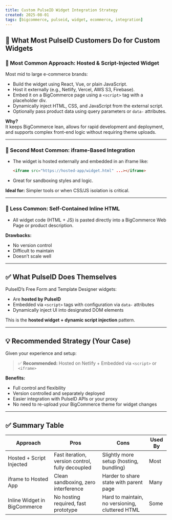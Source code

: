 ```yaml
---
title: Custom PulseID Widget Integration Strategy
created: 2025-08-01
tags: [bigcommerce, pulseid, widget, ecommerce, integration]
---
```


## 🧭 What Most PulseID Customers Do for Custom Widgets

### 🥇 Most Common Approach: Hosted & Script-Injected Widget

Most mid to large e-commerce brands:
- Build the widget using React, Vue, or plain JavaScript.
- Host it externally (e.g., Netlify, Vercel, AWS S3, Firebase).
- Embed it on a BigCommerce page using a `<script>` tag with a placeholder div.
- Dynamically inject HTML, CSS, and JavaScript from the external script.
- Optionally pass product data using query parameters or `data-` attributes.

**Why?**  
It keeps BigCommerce lean, allows for rapid development and deployment, and supports complex front-end logic without requiring theme uploads.

---

### 🥈 Second Most Common: iframe-Based Integration

- The widget is hosted externally and embedded in an iframe like:
  ```html
  <iframe src="https://hosted-app/widget.html" ...></iframe>
  ```
- Great for sandboxing styles and logic.

**Ideal for:** Simpler tools or when CSS/JS isolation is critical.

---

### 🥉 Less Common: Self-Contained Inline HTML

- All widget code (HTML + JS) is pasted directly into a BigCommerce Web Page or product description.

**Drawbacks:**
- No version control
- Difficult to maintain
- Doesn’t scale well

---

## ✅ What PulseID Does Themselves

PulseID’s Free Form and Template Designer widgets:
- Are **hosted by PulseID**
- Embedded via `<script>` tags with configuration via `data-` attributes
- Dynamically inject UI into designated DOM elements

This is the **hosted widget + dynamic script injection** pattern.

---

## 💡 Recommended Strategy (Your Case)

Given your experience and setup:

> ✅ **Recommended:** Hosted on Netlify + Embedded via `<script>` or `<iframe>`

**Benefits:**
- Full control and flexibility
- Version controlled and separately deployed
- Easier integration with PulseID APIs or your proxy
- No need to re-upload your BigCommerce theme for widget changes

---

## ✅ Summary Table

| Approach                        | Pros                                                  | Cons                                                 | Used By |
|-------------------------------|--------------------------------------------------------|------------------------------------------------------|---------|
| Hosted + Script Injected      | Fast iteration, version control, fully decoupled       | Slightly more setup (hosting, bundling)             | Most    |
| iframe to Hosted App          | Clean sandboxing, zero interference                    | Harder to share state with parent page              | Many    |
| Inline Widget in BigCommerce  | No hosting required, fast prototype                    | Hard to maintain, no versioning, cluttered HTML     | Some    |
